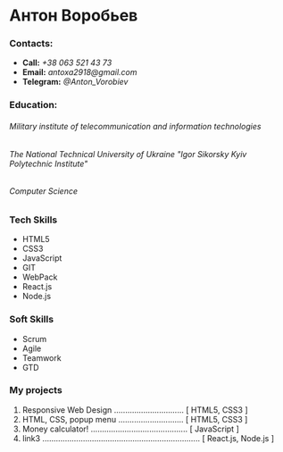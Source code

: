 # Антон Воробьев

### Contacts:
* __Call:__ _+38 063 521 43 73_
* __Email:__ _antoxa2918@gmail.com_
* __Telegram:__ _@Anton_Vorobiev_

### Education:
###### Military institute of telecommunication and information technologies
###### The National Technical University of Ukraine "Igor Sikorsky Kyiv Polytechnic Institute"
###### Computer Science

### Tech Skills
* HTML5
* CSS3
* JavaScript
* GIT
* WebPack
* React.js
* Node.js

### Soft Skills
* Scrum
* Agile
* Teamwork
* GTD

### My projects
1. Responsive Web Design ............................... [ HTML5, CSS3 ]
1. HTML, CSS, popup menu  ............................. [ HTML5, CSS3 ]
1. Money calculator! ........................................... [ JavaScript ]
1. link3 ...................................................................... [ React.js, Node.js ]
